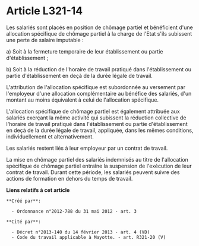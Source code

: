 # Article L321-14

Les salariés sont placés en position de chômage partiel et bénéficient d'une allocation spécifique de chômage partiel à la
charge de l'Etat s'ils subissent une perte de salaire imputable :

a) Soit à la fermeture temporaire de leur établissement ou partie d'établissement ;

b) Soit à la réduction de l'horaire de travail pratiqué dans l'établissement ou partie d'établissement en deçà de la durée
légale de travail.

L'attribution de l'allocation spécifique est subordonnée au versement par l'employeur d'une allocation complémentaire au
bénéfice des salariés, d'un montant au moins équivalent à celui de l'allocation spécifique.

L'allocation spécifique de chômage partiel est également attribuée aux salariés exerçant la même activité qui subissent la
réduction collective de l'horaire de travail pratiqué dans l'établissement ou partie d'établissement en deçà de la durée
légale de travail, appliquée, dans les mêmes conditions, individuellement et alternativement.

Les salariés restent liés à leur employeur par un contrat de travail.

La mise en chômage partiel des salariés indemnisés au titre de l'allocation spécifique de chômage partiel entraîne la
suspension de l'exécution de leur contrat de travail. Durant cette période, les salariés peuvent suivre des actions de
formation en dehors du temps de travail.

**Liens relatifs à cet article**

	**Créé par**:

	  - Ordonnance n°2012-788 du 31 mai 2012 - art. 3

	**Cité par**:

	  - Décret n°2013-140 du 14 février 2013 - art. 4 (VD)
	  - Code du travail applicable à Mayotte. - art. R321-20 (V)
